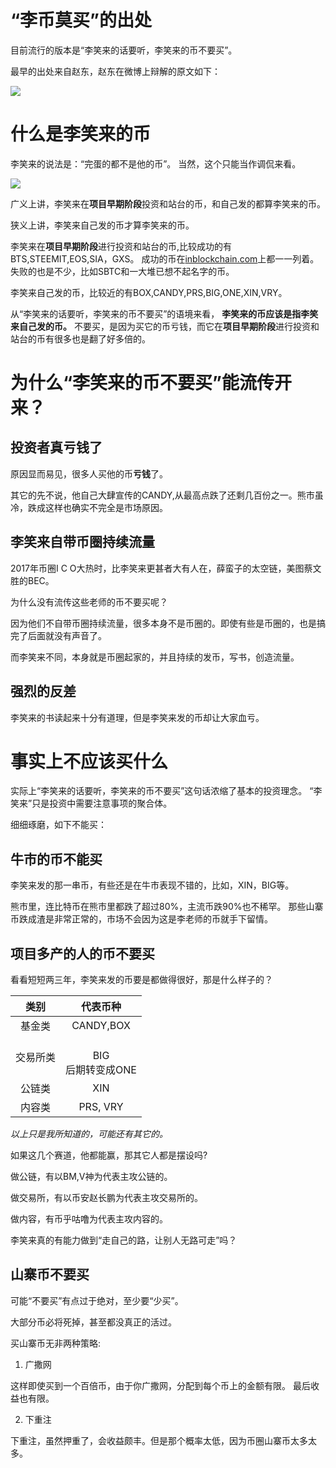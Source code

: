 # “李币莫买”的出处

目前流行的版本是“李笑来的话要听，李笑来的币不要买”。

最早的出处来自赵东，赵东在微博上辩解的原文如下：

![](https://raw.githubusercontent.com/gdkr100/Writing_Public/master/pictures/libimomai.jpg)

# 什么是李笑来的币

李笑来的说法是：“完蛋的都不是他的币”。
当然，这个只能当作调侃来看。

![](https://raw.githubusercontent.com/gdkr100/Writing_Public/master/pictures/LiXiaoLaiDeBi.jpg)

广义上讲，李笑来在**项目早期阶段**投资和站台的币，和自己发的都算李笑来的币。

狭义上讲，李笑来自己发的币才算李笑来的币。

李笑来在**项目早期阶段**进行投资和站台的币,比较成功的有BTS,STEEMIT,EOS,SIA，GXS。
成功的币在[inblockchain.com](http://www.inblockchain.com/)上都一一列着。
失败的也是不少，比如SBTC和一大堆已想不起名字的币。

李笑来自己发的币，比较近的有BOX,CANDY,PRS,BIG,ONE,XIN,VRY。

从“李笑来的话要听，李笑来的币不要买”的语境来看，
**李笑来的币应该是指李笑来自己发的币。**
不要买，是因为买它的币亏钱，而它在**项目早期阶段**进行投资和站台的币有很多也是翻了好多倍的。

# 为什么“李笑来的币不要买”能流传开来？

## 投资者真亏钱了

原因显而易见，很多人买他的币**亏钱**了。

其它的先不说，他自己大肆宣传的CANDY,从最高点跌了还剩几百份之一。熊市虽冷，跌成这样也确实不完全是市场原因。

## 李笑来自带币圈持续流量

2017年币圈I C O大热时，比李笑来更甚者大有人在，薛蛮子的太空链，美图蔡文胜的BEC。

为什么没有流传这些老师的币不要买呢？

因为他们不自带币圈持续流量，很多本身不是币圈的。即使有些是币圈的，也是搞完了后面就没有声音了。

而李笑来不同，本身就是币圈起家的，并且持续的发币，写书，创造流量。

## 强烈的反差

李笑来的书读起来十分有道理，但是李笑来发的币却让大家血亏。

# 事实上不应该买什么

实际上“李笑来的话要听，李笑来的币不要买”这句话浓缩了基本的投资理念。
“李笑来”只是投资中需要注意事项的聚合体。

细细琢磨，如下不能买：

## 牛市的币不能买

李笑来发的那一串币，有些还是在牛市表现不错的，比如，XIN，BIG等。

熊市里，连比特币在熊市里都跌了超过80%，主流币跌90%也不稀罕。
那些山寨币跌成渣是非常正常的，市场不会因为这是李老师的币就手下留情。

## 项目多产的人的币不要买

看看短短两三年，李笑来发的币要是都做得很好，那是什么样子的？

类别 | 代表币种
:--: | :--:
基金类 | CANDY,BOX
交易所类 | <br>BIG<br>后期转变成ONE
公链类 | XIN
内容类 | PRS, VRY

*以上只是我所知道的，可能还有其它的。*

如果这几个赛道，他都能赢，那其它人都是摆设吗?

做公链，有以BM,V神为代表主攻公链的。

做交易所，有以币安赵长鹏为代表主攻交易所的。

做内容，有币乎咕噜为代表主攻内容的。

李笑来真的有能力做到“走自己的路，让别人无路可走”吗？

## 山寨币不要买

可能“不要买”有点过于绝对，至少要“少买”。

大部分币必将死掉，甚至都没真正的活过。

买山寨币无非两种策略:

1. 广撒网

这样即使买到一个百倍币，由于你广撒网，分配到每个币上的金额有限。
最后收益也有限。

2. 下重注

下重注，虽然押重了，会收益颇丰。但是那个概率太低，因为币圈山寨币太多太多。












